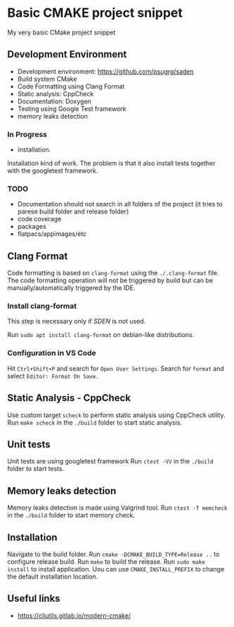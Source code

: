 # Basic CMAKE project snippet
My very basic CMake project snippet

## Development Environment
  - Development environment: https://github.com/psugrg/saden
  - Build system CMake
  - Code Formatting using Clang Format
  - Static analysis: CppCheck
  - Documentation: Doxygen
  - Testing using Google Test framework
  - memory leaks detection
### In Progress
  - installation.

  Installation kind of work. The problem is that it also install tests together with the googletest framework. 
### TODO
  - Documentation should not search in all folders of the project (it tries to parese build folder and release folder)
  - code coverage
  - packages
  - flatpacs/appimages/etc


## Clang Format
Code formatting is based on `clang-format` using the `./.clang-format` file.
The code formatting operation will not be triggered by build but can be manually/automatically triggered by the IDE.

### Install clang-format
This step is necessary only if *SDEN* is not used.

Run `sudo apt install clang-format` on debian-like distributions. 

### Configuration in VS Code
Hit `Ctrl+Shift+P` and search for `Open User Settings`.
Search for `format` and select `Editor: Format On Save`.

## Static Analysis - CppCheck
Use custom target `scheck` to perform static analysis using CppCheck utility.
Run `make scheck` in the `./build` folder to start static analysis.

## Unit tests
Unit tests are using googletest framework
Run `ctest -VV` in the `./build` folder to start tests.

## Memory leaks detection
Memory leaks detection is made using Valgrind tool. 
Run `ctest -T memcheck` in the `./build` folder to start memory check.

## Installation
Navigate to the build folder. 
Run `cmake -DCMAKE_BUILD_TYPE=Release ..` to configure release build.
Run `make` to build the release. 
Run `sudo make install` to install application. 
Uou can use `CMAKE_INSTALL_PREFIX` to change the default installation location. 

## Useful links
  - https://cliutils.gitlab.io/modern-cmake/